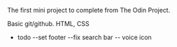 The first mini project to complete from The Odin Project.

Basic git/github. HTML, CSS

- todo
--set footer
--fix search bar
-- voice icon